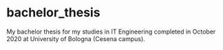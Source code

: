 # bachelor_thesis
My bachelor thesis for my studies in IT Engineering completed in October 2020 at University of Bologna (Cesena campus).
